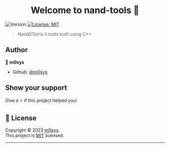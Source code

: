 <h1 align="center">Welcome to nand-tools 👋</h1>
<p>
  <img alt="Version" src="https://img.shields.io/badge/version-0.1-blue.svg?cacheSeconds=2592000" />
  <a href="https://opensource.org/licenses/MIT" target="_blank">
    <img alt="License: MIT" src="https://img.shields.io/badge/License-MIT-yellow.svg" />
  </a>
</p>

> Nand2Tetris II tools built using C++

## Author

👤 **m0sys**

* Github: [@m0sys](https://github.com/m0sys)

## Show your support

Give a ⭐️ if this project helped you!

## 📝 License

Copyright © 2022 [m0sys](https://github.com/m0sys).<br />
This project is [MIT](https://opensource.org/licenses/MIT) licensed.

***

